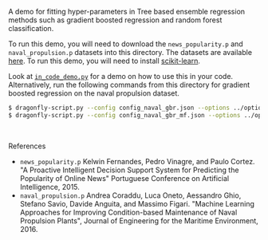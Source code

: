 
A demo for fitting hyper-parameters in Tree based ensemble regression methods such as
gradient boosted regression and random forest classification.


To run this demo, you will need to download the `news_popularity.p` and
`naval_propulsion.p` datasets into this directory. The datasets are available
[here](http://www.cs.cmu.edu/~kkandasa/dragonfly_datasets.html).
To run this demo, you will need to install
[scikit-learn](https://scikit-learn.org/stable/).


Look at [`in_code_demo.py`](in_code_demo.py) for a demo on how to use this in your code.
Alternatively, run the following commands from this directory for gradient boosted regression
on the naval propulsion dataset.
```bash
$ dragonfly-script.py --config config_naval_gbr.json --options ../options_files/options_example_realtime.txt
$ dragonfly-script.py --config config_naval_gbr_mf.json --options ../options_files/options_example_realtime.txt # For multi-fidelity version
```

&nbsp;


References
  - `news_popularity.p` Kelwin Fernandes, Pedro Vinagre, and Paulo Cortez. "A Proactive
    Intelligent Decision Support System for Predicting the Popularity of Online News"
    Portuguese Conference on Artificial Intelligence, 2015.
  - `naval_propulsion.p` Andrea Coraddu, Luca Oneto, Aessandro Ghio, Stefano Savio,
    Davide Anguita, and Massimo
    Figari. "Machine Learning Approaches for Improving Condition-based Maintenance of
    Naval Propulsion Plants", Journal of Engineering for the Maritime Environment, 2016.


